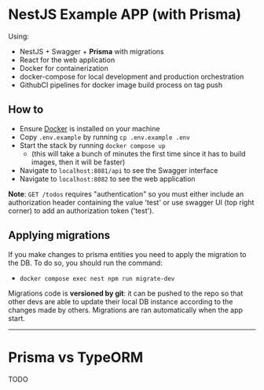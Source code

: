 # NestJS Example APP (with Prisma)

Using:

- NestJS + Swagger + **Prisma** with migrations
- React for the web application
- Docker for containerization
- docker-compose for local development and production orchestration
- GithubCI pipelines for docker image build process on tag push

## How to

- Ensure [Docker](https://www.docker.com/) is installed on your machine
- Copy `.env.example` by running `cp .env.example .env`
- Start the stack by running `docker compose up`
    - (this will take a bunch of minutes the first time since it has to build images, then it will be faster)
- Navigate to `localhost:8081/api` to see the Swagger interface
- Navigate to `localhost:8082` to see the web application

**Note**: `GET /todos` requires "authentication" so you must either include an authorization header containing the value 'test' or use swagger UI (top right corner) to add an authorization token ('test').

## Applying migrations

If you make changes to prisma entities you need to apply the migration to the DB. To do so, you should run the command:

- `docker compose exec nest npm run migrate-dev`

Migrations code is **versioned by git**: it can be pushed to the repo so that other devs are able to update their local DB instance according to the changes made by others. Migrations are ran automatically when the app start.

---

# Prisma vs TypeORM

TODO
